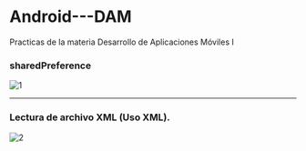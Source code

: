 # Android---DAM
Practicas de la materia Desarrollo de Aplicaciones Móviles I

### sharedPreference

![1](https://github.com/user-attachments/assets/24ebec7d-7d9d-4e5a-9da1-e78818953815)
___
### Lectura de archivo XML (Uso XML).

![2](https://github.com/user-attachments/assets/f2ec1a89-a41c-415f-a157-ddb47996a4f6)

